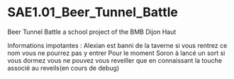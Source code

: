 # SAE1.01_Beer_Tunnel_Battle
Beer Tunnel Battle a school project of the BMB Dijon Haut

Informations impotantes : 
Alexian est banni de la taverne si vous rentrez ce nom vous ne pourrez pas y entrer
Pour le moment Soron à lancé un sort si vous dormez vous ne pouvez vous reveiller que en connaissant la touche associé au reveils(en cours de debug)
